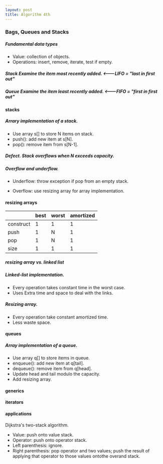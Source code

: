 ```yaml
---
layout: post
title: Algorithm 4th  
---
```


### **Bags, Queues and Stacks**

##### Fundamental data types

* Value: collection of objects.
* Operations: insert, remove, iterate, test if empty.

##### Stack Examine the item most recently added. <---LIFO = "last in first out"

##### Queue Examine the item least recently added. <---FIFO = "first in first out"

#### **stacks**

##### Arrary implementation of a stack.
* Use array s[] to store N items on stack.
* push(): add new item at s[N].
* pop(): remove item from s[N-1].

##### Defect. Stack overflows when N exceeds capacity.

##### Overflow and underflow.

* Underflow: throw exception if pop from an empty stack.

* Overflow: use resizing array for array implementation.

#### resizing arrays

 |           |    best    | worst | amortized |
 |-----------|------------|-------|-----------|
 |construct  |      1     |   1   |     1     |
 |push       |      1     |   N   |     1     | 
 |pop        |      1     |   N   |     1     |
 |size       |      1     |   1   |     1     |

##### resizing array vs. linked list

##### Linked-list implementation.
* Every operation takes constant time in the worst case.
* Uses Extra time and space to deal with the links.

##### Resizing array.
* Every operation take constant amortized time.
* Less waste space.

#### **queues**

##### Array implementation of a queue.

* Use array q[] to store items in queue.
* enqueue(): add new item at q[tail].
* dequeue(): remove item from q[head].
* Update head and tail modulo the capacity.
* Add resizing array.

#### **generics**

#### **iterators**

#### **applications**

Dijkstra's two-stack algorithm.

* Value: push onto value stack.
* Operator: push onto operator stack.
* Left parenthesis: ignore.
* Right parenthesis: pop operator and two values; push the result of applying that operator to those values ontothe overand stack.

